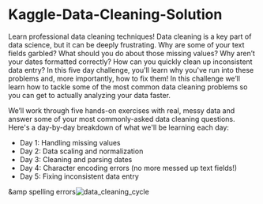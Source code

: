 # Kaggle-Data-Cleaning-Solution

Learn professional data cleaning techniques! Data cleaning is a key part of data science, but it can be deeply frustrating. Why are some of your text fields garbled? What should you do about those missing values? Why aren’t your dates formatted correctly? How can you quickly clean up inconsistent data entry? In this five day challenge, you'll learn why you've run into these problems and, more importantly, how to fix them! In this challenge we’ll learn how to tackle some of the most common data cleaning problems so you can get to actually analyzing your data faster.

We’ll work through five hands-on exercises with real, messy data and answer some of your most commonly-asked data cleaning questions. Here's a day-by-day breakdown of what we'll be learning each day:

* Day 1: Handling missing values
* Day 2: Data scaling and normalization
* Day 3: Cleaning and parsing dates
* Day 4: Character encoding errors (no more messed up text fields!)
* Day 5: Fixing inconsistent data entry 

&amp spelling errors![data_cleaning_cycle](https://user-images.githubusercontent.com/99650506/209498961-fc0db1f5-35d4-49f3-a8c5-6f231355354d.jpg)
